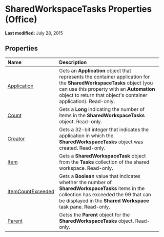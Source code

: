 
# SharedWorkspaceTasks Properties (Office)

 **Last modified:** July 28, 2015


## Properties



|**Name**|**Description**|
|:-----|:-----|
| [Application](a1d55488-3abe-4cec-375d-63e6bc08ba21.md)|Gets an  **Application** object that represents the container application for the **SharedWorkspaceTasks** object (you can use this property with an **Automation** object to return that object's container application). Read-only.|
| [Count](6db8223c-a4c3-1e63-ddc5-f0412828c6e9.md)|Gets a  **Long** indicating the number of items in the **SharedWorkspaceTasks** object. Read-only.|
| [Creator](e89b63e8-6ae4-8f45-615c-eee5f0b6e8ad.md)|Gets a 32-bit integer that indicates the application in which the  **SharedWorkspaceTasks** object was created. Read-only.|
| [Item](801adcf2-ed06-fbe3-39c6-15fcc72c25fb.md)|Gets a  **SharedWorkspaceTask** object from the **Tasks** collection of the shared workspace. Read-only.|
| [ItemCountExceeded](4a33fbae-1a7d-9d66-960b-e631b8d07316.md)|Gets a  **Boolean** value that indicates whether the number of **SharedWorkspaceTasks** items in the collection has exceeded the 99 that can be displayed in the **Shared Workspace** task pane. Read-only.|
| [Parent](6180c0e7-0493-fa21-5461-8f5a38e13fae.md)|Getss the  **Parent** object for the **SharedWorkspaceTasks** object. Read-only.|

